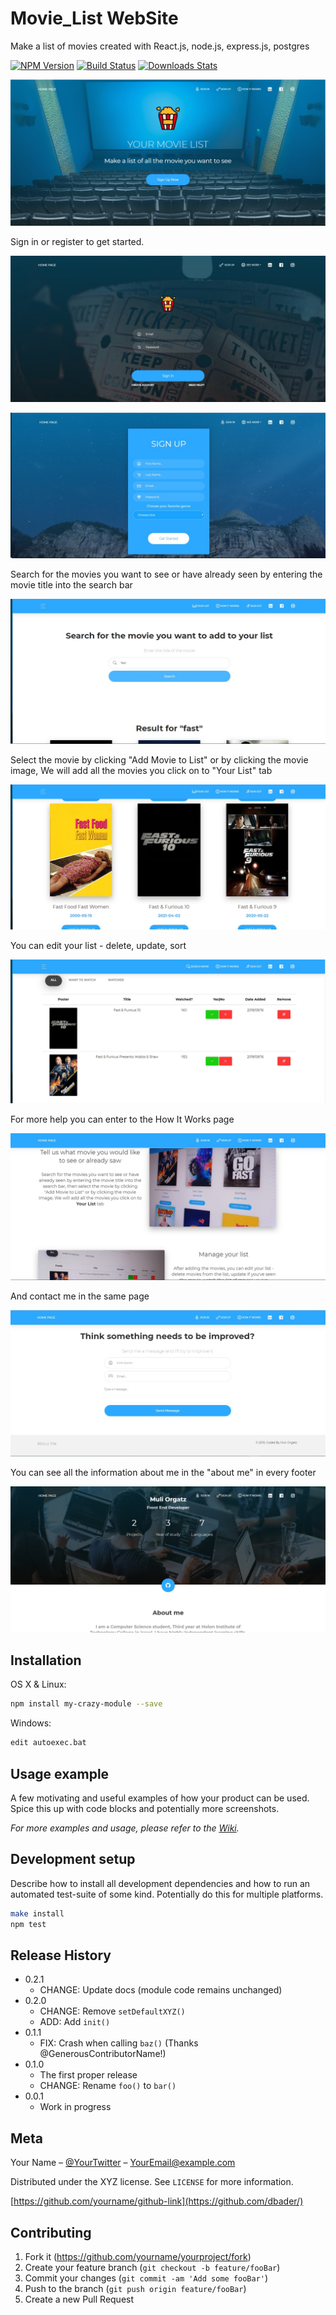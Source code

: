# Movie_List WebSite
Make a list of movies created with React.js, node.js, express.js, postgres

[![NPM Version][npm-image]][npm-url]
[![Build Status][travis-image]][travis-url]
[![Downloads Stats][npm-downloads]][npm-url]

![](./src/assets/img/Home.jpg)

Sign in or register to get started.

![](./src/assets/img/SignIn.jpg)

![](./src/assets/img/signUp.jpg)

Search for the movies you want to see or have already seen by entering the movie title into the search bar

![](./src/assets/img/search2.jpg)

Select the movie by clicking "Add Movie to List" or by clicking the movie image,
We will add all the movies you click on to "Your List" tab

![](./src/assets/img/search1.jpg)

You can edit your list - delete, update, sort 

![](./src/assets/img/yourLIst.jpg)

For more help you can enter to the How It Works page

![](./src/assets/img/HowItWorks.jpg)

And contact me in the same page

![](./src/assets/img/HowItWorks2.jpg)

You can see all the information about me in the "about me" in every footer

![](./src/assets/img/aboutMe.jpg)

## Installation

OS X & Linux:

```sh
npm install my-crazy-module --save
```

Windows:

```sh
edit autoexec.bat
```

## Usage example

A few motivating and useful examples of how your product can be used. Spice this up with code blocks and potentially more screenshots.

_For more examples and usage, please refer to the [Wiki][wiki]._

## Development setup

Describe how to install all development dependencies and how to run an automated test-suite of some kind. Potentially do this for multiple platforms.

```sh
make install
npm test
```

## Release History

* 0.2.1
    * CHANGE: Update docs (module code remains unchanged)
* 0.2.0
    * CHANGE: Remove `setDefaultXYZ()`
    * ADD: Add `init()`
* 0.1.1
    * FIX: Crash when calling `baz()` (Thanks @GenerousContributorName!)
* 0.1.0
    * The first proper release
    * CHANGE: Rename `foo()` to `bar()`
* 0.0.1
    * Work in progress

## Meta

Your Name – [@YourTwitter](https://twitter.com/dbader_org) – YourEmail@example.com

Distributed under the XYZ license. See ``LICENSE`` for more information.

[https://github.com/yourname/github-link](https://github.com/dbader/)

## Contributing

1. Fork it (<https://github.com/yourname/yourproject/fork>)
2. Create your feature branch (`git checkout -b feature/fooBar`)
3. Commit your changes (`git commit -am 'Add some fooBar'`)
4. Push to the branch (`git push origin feature/fooBar`)
5. Create a new Pull Request

<!-- Markdown link & img dfn's -->
[npm-image]: https://img.shields.io/npm/v/datadog-metrics.svg?style=flat-square
[npm-url]: https://npmjs.org/package/datadog-metrics
[npm-downloads]: https://img.shields.io/npm/dm/datadog-metrics.svg?style=flat-square
[travis-image]: https://img.shields.io/travis/dbader/node-datadog-metrics/master.svg?style=flat-square
[travis-url]: https://travis-ci.org/dbader/node-datadog-metrics
[wiki]: https://github.com/yourname/yourproject/wiki
